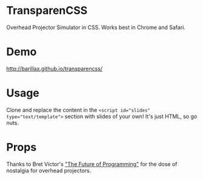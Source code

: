 TransparenCSS
=============

Overhead Projector Simulator in CSS. Works best in Chrome and Safari.

Demo
====

http://barillax.github.io/transparencss/

Usage
=====

Clone and replace the content in the ```<script id="slides" type="text/template">``` section with slides of your own! It's just HTML, so go nuts.

Props
=====

Thanks to Bret Victor's ["The Future of Programming"](http://vimeo.com/71278954) for the dose of nostalgia for overhead projectors.
